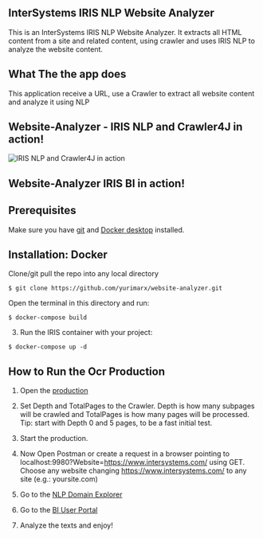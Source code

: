 ## InterSystems IRIS NLP Website Analyzer
This is an InterSystems IRIS NLP Website Analyzer. It extracts all HTML content from a site and related content, using crawler and uses IRIS NLP to analyze the website content.

## What The the app does

This application receive a URL, use a Crawler to extract all website content and analyze it using NLP  

## Website-Analyzer - IRIS NLP and Crawler4J in action!
<img src="https://github.com/yurimarx/website-analyzer/raw/master/crawler-website-analizer.gif" alt="IRIS NLP and Crawler4J in action">

## Website-Analyzer IRIS BI in action!
 

## Prerequisites
Make sure you have [git](https://git-scm.com/book/en/v2/Getting-Started-Installing-Git) and [Docker desktop](https://www.docker.com/products/docker-desktop) installed.


## Installation: Docker
Clone/git pull the repo into any local directory

```
$ git clone https://github.com/yurimarx/website-analyzer.git
```

Open the terminal in this directory and run:

```
$ docker-compose build
```

3. Run the IRIS container with your project:

```
$ docker-compose up -d
```
## How to Run the Ocr Production

1. Open the [production](http://localhost:52773/csp/irisapp/EnsPortal.ProductionConfig.zen?PRODUCTION=dc.WebsiteAnalyzer.WebsiteAnalyzerProduction) 

2. Set Depth and TotalPages to the Crawler. Depth is how many subpages will be crawled and TotalPages is how many pages will be processed. Tip: start with Depth 0 and 5 pages, to be a fast initial test.

3. Start the production.

4. Now Open Postman or create a request in a browser pointing to localhost:9980?Website=https://www.intersystems.com/ using GET. Choose any website changing https://www.intersystems.com/ to any site (e.g.: yoursite.com)

5. Go to the [NLP Domain Explorer](http://localhost:52773/csp/IRISAPP/_iKnow.UI.KnowledgePortal.zen?$NAMESPACE=IRISAPP&domain=1)

6. Go to the [BI User Portal](http://localhost:52773/csp/irisapp/_DeepSee.UserPortal.DashboardViewer.zen?DASHBOARD=dc/WebsiteAnalyzer/WebsiteAnalyzerDashboard.dashboard)

6. Analyze the texts and enjoy!